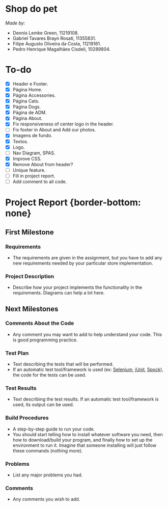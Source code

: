 # Shop do pet
*Made by:*
- Dennis Lemke Green, 11219108.
- Gabriel Tavares Brayn Rosati, 11355831.
- Filipe Augusto Oliveira da Costa, 11219161.
- Pedro Henrique Magalhães Cisdeli, 10289804.
# To-do
- [x] Header e Footer.
- [x] Página Home.
- [x] Página Accessories.
- [x] Página Cats.
- [x] Página Dogs.
- [x] Página de ADM.
- [x] Página About.
- [x] Fix responsiveness of center logo in the header.
- [ ] Fix footer in About and Add our photos.
- [x] Imagens de fundo.
- [x] Textos.
- [x] Logo.
- [ ] Nav Diagram, SPAS.
- [x] Improve CSS.
- [x] Remove About from header?
- [ ] Unique feature.
- [ ] Fill in project report.
- [ ] Add comment to all code.

# Project Report {border-bottom: none}
## First Milestone
### Requirements
* The requirements are given in the assignment, but you have to add any new requirements needed by your particular store implementation.
### Project Description
* Describe how your project implements the functionality in the requirements. Diagrams can help a lot here.
## Next Milestones
### Comments About the Code
* Any comment you may want to add to help understand your code. This is good programming practice.
### Test Plan
* Text describing the tests that will be performed.
* If an automatic test tool/framework is used (ex: [Selenium](https://www.selenium.dev/), [jUnit](https://junit.org/junit5/), [Spock](https://spockframework.org/)), the code for the tests can be used.
### Test Results
* Text describing the test results. If an automatic test tool/framework is used, its output can be used.
### Build Procedures
* A step-by-step guide to run your code.
* You should start telling how to install whatever software you need, then how to download/build your program, and finally how to set up the environment to run it. Imagine that someone installing will just follow these commands (nothing more).
### Problems
* List any major problems you had.
### Comments
* Any comments you wish to add.
